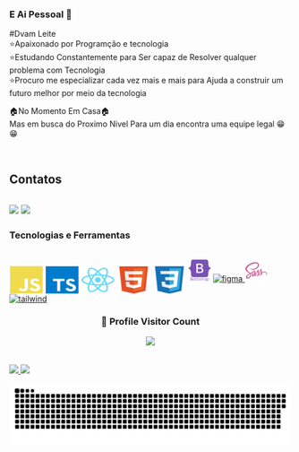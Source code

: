 ### E Ai Pessoal 👋

#Dvam Leite
<br/>:star:Apaixonado por Programção e tecnologia 
<br/>:star:Estudando Constantemente para Ser capaz de Resolver qualquer problema com Tecnologia 
<br/>:star:Procuro me especializar cada vez mais e mais para Ajuda a construir um futuro melhor por meio da tecnologia 

:house:No Momento Em Casa:house:<br/> Mas em busca do Proximo Nivel Para um dia encontra uma equipe legal :grin::grin:

<br/>
 <h2>Contatos<h2/>

 <div>
<a href = "mailto:dvanlds@gmail.com"><img src="https://img.shields.io/badge/Gmail-D14836?style=for-the-badge&logo=gmail&logoColor=white" target="_blank"></a>
<a href="https://www.linkedin.com/in/dvamleite" target="_blank"><img src="https://img.shields.io/badge/-LinkedIn-%230077B5?style=for-the-badge&logo=linkedin&logoColor=white" target="_blank"></a>   
</div>

 ### Tecnologias e Ferramentas

<div style="display: inline_block"><br>
  <img align="center" alt="dvam-Js" height="50" width="60" src="https://raw.githubusercontent.com/devicons/devicon/master/icons/javascript/javascript-plain.svg">
  <img align="center" alt="dvam-Ts" height="50" width="60" src="https://raw.githubusercontent.com/devicons/devicon/master/icons/typescript/typescript-plain.svg">
  <img align="center" alt="dvam-React" height="50" width="60" src="https://raw.githubusercontent.com/devicons/devicon/master/icons/react/react-original.svg"> 
  <img align="center" alt="dvam-HTML" height="50" width="60" src="https://raw.githubusercontent.com/devicons/devicon/master/icons/html5/html5-original.svg">
  <img align="center" alt="dvam-CSS" height="50" width="60" src="https://raw.githubusercontent.com/devicons/devicon/master/icons/css3/css3-original.svg">  
  <img src="https://raw.githubusercontent.com/devicons/devicon/master/icons/bootstrap/bootstrap-plain-wordmark.svg" alt="bootstrap" width="40" height="40"/> </a> <a href="https://www.w3schools.com/css/" target="_blank" rel="noreferrer">
  <a href="https://www.figma.com/" target="_blank" rel="noreferrer"> <img src="https://www.vectorlogo.zone/logos/figma/figma-icon.svg" alt="figma" width="40" height="40"/> </a>
  <a href="https://sass-lang.com" target="_blank" rel="noreferrer"> <img src="https://raw.githubusercontent.com/devicons/devicon/master/icons/sass/sass-original.svg" alt="sass" width="40" height="40"/> </a>
 <a href="https://tailwindcss.com/" target="_blank" rel="noreferrer"> <img src="https://www.vectorlogo.zone/logos/tailwindcss/tailwindcss-icon.svg" alt="tailwind" width="40" height="40"/> </a>
 </div>



<div align=center>
  <h3><b>📍 Profile Visitor Count</b></h3>
</div>
    
<p align="center" >   
  <img src="https://profile-counter.glitch.me/dvamleite/count.svg" />  
</p>


<br/>
 <div>
  <a href="https://github.com/dvamleite">
  <img height="180em" src="https://github-readme-stats.vercel.app/api?username=dvamleite&show_icons=true&theme=merko&include_all_commits=true&count_private=true"/>
  <img height="180em" src="https://github-readme-stats.vercel.app/api/top-langs/?username=dvamleite&layout=compact&langs_count=7&theme=merko"/>
</div>
 
 ![Snake animation](https://github.com/dvamleite/dvamleite/blob/output/github-contribution-grid-snake.svg)

<!--
**dvamleite/dvamleite** is a ✨ _special_ ✨ repository because its `README.md` (this file) appears on your GitHub profile.

[![Anurag's GitHub stats](https://github-readme-stats.vercel.app/api?username=dvamleite=anuraghazra)](https://github.com/anuraghazra/github-readme-stats)


Here are some ideas to get you started:

- 🔭 I’m currently working on ...
- 🌱 I’m currently learning ...
- 👯 I’m looking to collaborate on ...
- 🤔 I’m looking for help with ...
- 💬 Ask me about ...
- 📫 How to reach me: ...
- 😄 Pronouns: ...
- ⚡ Fun fact: ...
-->
